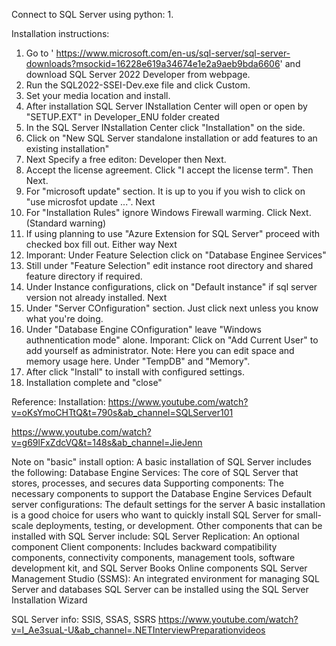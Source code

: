 Connect to SQL Server using python:
1. 

Installation instructions:
1. Go to ' https://www.microsoft.com/en-us/sql-server/sql-server-downloads?msockid=16228e619a34674e1e2a9aeb9bda6606' and download SQL Server 2022 Developer from webpage.
2. Run the SQL2022-SSEI-Dev.exe file and click Custom.
3. Set your media location and install.
4. After installation SQL Server INstallation Center will open or open by "SETUP.EXT" in Developer_ENU folder created
5. In the SQL Server INstallation Center click "Installation" on the side.
6. Click on "New SQL Server standalone installation or add features to an existing installation"
7. Next Specify a free editon: Developer then Next.
8. Accept the license agreement. Click "I accept the license term". Then Next.
9. For "microsoft update" section. It is up to you if you wish to click on "use microsfot update ...". Next
10. For "Installation Rules" ignore Windows Firewall warming. Click Next. (Standard warning)
11. If using planning to use "Azure Extension for SQL Server" proceed with checked box fill out. Either way Next
12. Imporant: Under Feature Selection click on "Database Enginee Services" 
13. Still under "Feature Selection" edit instance root directory and shared feature directory if required.
14. Under Instance configurations, click on "Default instance" if sql server version not already installed. Next
15. Under "Server COnfiguration" section. Just click next unless you know what you're doing.
16. Under "Database Engine COnfiguration" leave "Windows authnentication mode" alone. 
        Imporant: Click on "Add Current User" to add yourself as administrator.
        Note: Here you can edit space and memory usage here. Under "TempDB" and "Memory".
17. After click "Install" to install with configured settings.
18. Installation complete and "close"

Reference:
Installation:
https://www.youtube.com/watch?v=oKsYmoCHTtQ&t=790s&ab_channel=SQLServer101

https://www.youtube.com/watch?v=g69lFxZdcVQ&t=148s&ab_channel=JieJenn

Note on "basic" install option:
A basic installation of SQL Server includes the following:
Database Engine Services: The core of SQL Server that stores, processes, and secures data
Supporting components: The necessary components to support the Database Engine Services
Default server configurations: The default settings for the server 
A basic installation is a good choice for users who want to quickly install SQL Server for small-scale deployments, testing, or development. 
Other components that can be installed with SQL Server include: 
SQL Server Replication: An optional component 
Client components: Includes backward compatibility components, connectivity components, management tools, software development kit, and SQL Server Books Online components 
SQL Server Management Studio (SSMS): An integrated environment for managing SQL Server and databases 
SQL Server can be installed using the SQL Server Installation Wizard

SQL Server info:
SSIS, SSAS, SSRS
https://www.youtube.com/watch?v=I_Ae3suaL-U&ab_channel=.NETInterviewPreparationvideos